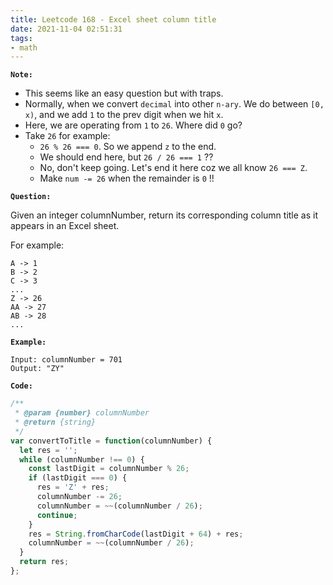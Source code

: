 ```yaml
---
title: Leetcode 168 - Excel sheet column title
date: 2021-11-04 02:51:31
tags:
- math
---
```

**`Note:`**
- This seems like an easy question but with traps.
- Normally, when we convert `decimal` into other `n-ary`. We do between `[0, x)`, and we add `1` to the prev digit when we hit `x`.
- Here, we are operating from `1` to `26`. Where did `0` go?
- Take `26` for example:
  - `26 % 26 === 0`. So we append `z` to the end.
  - We should end here, but `26 / 26 === 1` ??
  - No, don't keep going. Let's end it here coz we all know `26 === Z`.
  - Make `num -= 26` when the remainder is `0` !!

**`Question:`**

Given an integer columnNumber, return its corresponding column title as it appears in an Excel sheet.

For example:
```
A -> 1
B -> 2
C -> 3
...
Z -> 26
AA -> 27
AB -> 28 
...
```
**`Example:`**
```
Input: columnNumber = 701
Output: "ZY"
```

**`Code:`**
```javascript
/**
 * @param {number} columnNumber
 * @return {string}
 */
var convertToTitle = function(columnNumber) {
  let res = '';
  while (columnNumber !== 0) {
    const lastDigit = columnNumber % 26;
    if (lastDigit === 0) {
      res = 'Z' + res;
      columnNumber -= 26;
      columnNumber = ~~(columnNumber / 26);
      continue;
    }
    res = String.fromCharCode(lastDigit + 64) + res; 
    columnNumber = ~~(columnNumber / 26);
  }
  return res;
};
```